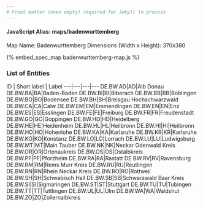 ```yaml
---
# Front matter (even empty) required for Jekyll to process
---
```


#### JavaScript Alias: maps/badenwurttemberg

Map Name: Badenwurttemberg
Dimensions (Width x Height): 370x380



{% embed_spec_map badenwurttemberg-map.js %}

### List of Entities

ID | Short label | Label
---|---|---|---
DE.BW.AD|AD|Alb Donau
DE.BW.BA|BA|Baden-Baden
DE.BW.BI|BI|Biberach
DE.BW.BB|BB|Boblingen
DE.BW.BO|BO|Bodensee
DE.BW.BH|BH|Breisgau Hochschwarzwald
DE.BW.CA|CA|Calw
DE.BW.EM|EM|Emmendingen
DE.BW.EN|EN|Enz
DE.BW.ES|ES|Esslingen
DE.BW.FE|FE|Freiburg
DE.BW.FR|FR|Freudenstadt
DE.BW.GO|GO|Goppingen
DE.BW.HD|HD|Heidelberg
DE.BW.HE|HE|Heidenheim
DE.BW.HL|HL|Heilbronn
DE.BW.HI|HI|Heilbronn
DE.BW.HO|HO|Hohenlohe
DE.BW.KA|KA|Karlsruhe
DE.BW.KR|KR|Karlsruhe
DE.BW.KO|KO|Konstanz
DE.BW.LO|LO|Lorrach
DE.BW.LU|LU|Ludwigsburg
DE.BW.MT|MT|Main Tauber
DE.BW.NK|NK|Neckar Odenwald Kreis
DE.BW.OR|OR|Ortenaukreis
DE.BW.OS|OS|Ostalbkreis
DE.BW.PF|PF|Pforzheim
DE.BW.RA|RA|Rastatt
DE.BW.RV|RV|Ravensburg
DE.BW.RM|RM|Rems Murr Kreis
DE.BW.RU|RU|Reutlingen
DE.BW.RN|RN|Rhein Neckar Kreis
DE.BW.RO|RO|Rottweil
DE.BW.SH|SH|Schwabisch Hall
DE.BW.SB|SB|Schwarzwald Baar Kreis
DE.BW.SI|SI|Sigmaringen
DE.BW.ST|ST|Stuttgart
DE.BW.TU|TU|Tubingen
DE.BW.TT|TT|Tuttlingen
DE.BW.UL|UL|Ulm
DE.BW.WA|WA|Waldshut
DE.BW.ZO|ZO|Zollernalbkreis

